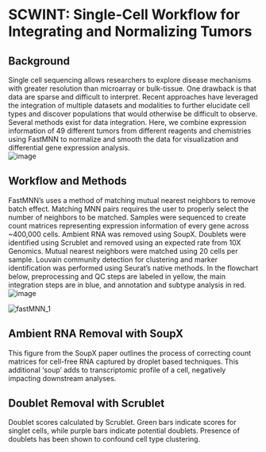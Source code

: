 # SCWINT: Single-Cell Workflow for Integrating and Normalizing Tumors


## Background
Single cell sequencing allows researchers to explore disease mechanisms with greater resolution than microarray or bulk-tissue. One drawback is that data are sparse and difficult to interpret. Recent approaches have leveraged the integration of multiple datasets and modalities to further elucidate cell types and discover populations that would otherwise be difficult to observe. Several methods exist for data integration. Here, we combine expression information of 49 different tumors from different reagents and chemistries using FastMNN to normalize and smooth the data for visualization and differential gene expression analysis.  
![image](https://user-images.githubusercontent.com/28969387/168441675-a25aad12-a771-423d-8a8f-ddc3e6c7d7c9.png)

## Workflow and Methods
FastMNN’s uses a method of matching mutual nearest neighbors to remove batch effect. Matching MNN pairs requires the user to properly select the number of neighbors to be matched. Samples were sequenced to create count matrices representing expression information of every gene across ~400,000 cells. Ambient RNA was removed using SoupX. Doublets were identified using Scrublet and removed using an expected rate from 10X Genomics. Mutual nearest neighbors were matched using 20 cells per sample. Louvain community detection for clustering and marker identification was performed using Seurat’s native methods. In the flowchart below, preprocessing and QC steps are labeled in yellow, the main integration steps are in blue, and annotation and subtype analysis in red.
![image](https://user-images.githubusercontent.com/28969387/168441695-f594ffbe-e9e5-4251-adcf-3f0aee8127cf.png)

![fastMNN_1](https://user-images.githubusercontent.com/28969387/168602652-b942c474-6f48-4da1-a3d9-f656b98f112d.png)


## Ambient RNA Removal with SoupX
This figure from the SoupX paper outlines the process of correcting count matrices for cell-free RNA captured by droplet based techniques. This additional ‘soup’ adds to transcriptomic profile of a cell, negatively impacting downstream analyses. 

## Doublet Removal with Scrublet
Doublet scores calculated by Scrublet. Green bars indicate scores for singlet cells, while purple bars indicate potential doublets. Presence of doublets has been shown to confound cell type clustering.


